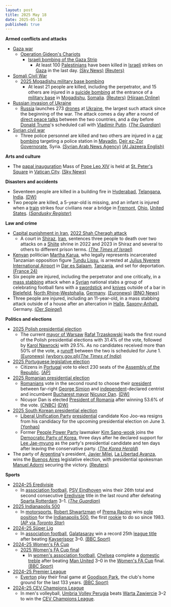 ```yaml
---
layout: post
title: 2025 May 18
date: 2025-05-18
published: true
---
```



**Armed conflicts and attacks**

* [Gaza war](https://en.wikipedia.org/wiki/Gaza_war "Gaza war")
  + [Operation Gideon's Chariots](https://en.wikipedia.org/wiki/May_2025_Gaza_offensive "May 2025 Gaza offensive")
    - [Israeli bombing of the Gaza Strip](https://en.wikipedia.org/wiki/Israeli_bombing_of_the_Gaza_Strip "Israeli bombing of the Gaza Strip")
      * At least 100 [Palestinians](https://en.wikipedia.org/wiki/Palestinians "Palestinians") have been killed in [Israeli](https://en.wikipedia.org/wiki/Israel "Israel") strikes on [Gaza](https://en.wikipedia.org/wiki/Gaza_Strip "Gaza Strip") in the last day. [(Sky News)](https://news.sky.com/story/at-least-66-people-killed-in-israeli-strikes-on-gaza-women-and-children-among-dead-medics-say-13369334) [(Reuters)](https://www.reuters.com/world/middle-east/israel-airstrike-kills-least-24-gaza-mediators-host-ceasefire-talks-2025-05-17/)
* [Somali Civil War](https://en.wikipedia.org/wiki/Somali_Civil_War_%282009%E2%80%93present%29 "Somali Civil War (2009–present)")
  + [2025 Mogadishu military base bombing](https://en.wikipedia.org/wiki/2025_Mogadishu_military_base_bombing "2025 Mogadishu military base bombing")
    - At least 21 people are killed, including the perpetrator, and 15 others are injured in a [suicide bombing](https://en.wikipedia.org/wiki/Suicide_bombing "Suicide bombing") at the entrance of a [military base](https://en.wikipedia.org/wiki/Military_base "Military base") in [Mogadishu](https://en.wikipedia.org/wiki/Mogadishu "Mogadishu"), [Somalia](https://en.wikipedia.org/wiki/Somalia "Somalia"). [(Reuters)](https://www.reuters.com/world/africa/mogadishu-suicide-bomber-kills-least-10-army-recruitment-drive-2025-05-18/) [(Hiiraan Online)](https://www.hiiraan.com/news4/2025/May/201555/death_toll_climbs_to_20_in_mogadishu_suicide_bombing_claimed_by_al_shabab.aspx)
* [Russian invasion of Ukraine](https://en.wikipedia.org/wiki/Russian_invasion_of_Ukraine "Russian invasion of Ukraine")
  + [Russia](https://en.wikipedia.org/wiki/Russia "Russia") launches 273 [drones](https://en.wikipedia.org/wiki/Loitering_munition "Loitering munition") at [Ukraine](https://en.wikipedia.org/wiki/Ukraine "Ukraine"), the largest such attack since the beginning of the war. The attack comes a day after a round of [direct peace talks](https://en.wikipedia.org/wiki/Peace_negotiations_in_the_Russian_invasion_of_Ukraine "Peace negotiations in the Russian invasion of Ukraine") between the two countries, and a day before [Donald Trump](https://en.wikipedia.org/wiki/Donald_Trump "Donald Trump")'s scheduled call with [Vladimir Putin](https://en.wikipedia.org/wiki/Vladimir_Putin "Vladimir Putin"). [(*The Guardian*)](https://www.theguardian.com/world/2025/may/18/ukraine-reports-largest-drone-attack-from-russia-since-war-began)
* [Syrian civil war](https://en.wikipedia.org/wiki/Syrian_civil_war "Syrian civil war")
  + Three police personnel are killed and two others are injured in a [car bombing](https://en.wikipedia.org/wiki/Car_bomb "Car bomb") targeting a police station in [Mayadin](https://en.wikipedia.org/wiki/Mayadin "Mayadin"), [Deir ez-Zor Governorate](https://en.wikipedia.org/wiki/Deir_ez-Zor_Governorate "Deir ez-Zor Governorate"), Syria. [(Syrian Arab News Agency)](https://www.sana.sy/en/?p=356089) [(Al Jazeera English)](https://www.aljazeera.com/news/2025/5/18/deadly-blast-rocks-police-station-in-eastern-syria-killing-three-report)

**Arts and culture**

* The [papal inauguration](https://en.wikipedia.org/wiki/Papal_inauguration "Papal inauguration") Mass of [Pope Leo XIV](https://en.wikipedia.org/wiki/Pope_Leo_XIV "Pope Leo XIV") is held at [St. Peter's Square](https://en.wikipedia.org/wiki/St._Peter%27s_Square "St. Peter's Square") in [Vatican City](https://en.wikipedia.org/wiki/Vatican_City "Vatican City"). [(Sky News)](https://news.sky.com/story/pope-leo-inauguration-live-world-leaders-and-royals-to-attend-event-as-tens-of-thousands-gather-in-vatican-city-13369202)

**Disasters and accidents**

* Seventeen people are killed in a building fire in [Hyderabad](https://en.wikipedia.org/wiki/Hyderabad "Hyderabad"), [Telangana](https://en.wikipedia.org/wiki/Telangana "Telangana"), [India](https://en.wikipedia.org/wiki/India "India"). [(DW)](https://www.dw.com/en/india-building-fire-kills-17-in-hyderabad/a-72581271)
* Two people are killed, a 5-year-old is missing, and an infant is injured when a [train](https://en.wikipedia.org/wiki/Train "Train") strikes four civilians near a bridge in [Fremont](https://en.wikipedia.org/wiki/Fremont%2C_Ohio "Fremont, Ohio"), [Ohio](https://en.wikipedia.org/wiki/Ohio "Ohio"), [United States](https://en.wikipedia.org/wiki/United_States "United States"). [(*Sandusky Register*)](https://sanduskyregister.com/news/588282/update-2-killed-in-fremont-train-collision/)

**Law and crime**

* [Capital punishment in Iran](https://en.wikipedia.org/wiki/Capital_punishment_in_Iran "Capital punishment in Iran"), [2022 Shah Cheragh attack](https://en.wikipedia.org/wiki/2022_Shah_Cheragh_attack "2022 Shah Cheragh attack")
  + A court in [Shiraz](https://en.wikipedia.org/wiki/Shiraz "Shiraz"), [Iran](https://en.wikipedia.org/wiki/Iran "Iran"), sentences three people to death over two attacks on a [Shiite](https://en.wikipedia.org/wiki/Shia_Islam "Shia Islam") shrine in 2022 and 2023 in Shiraz and several to others to different prison terms. [(*The Times of Israel*)](https://www.timesofisrael.com/liveblog_entry/iran-sentences-3-to-death-over-islamic-state-claimed-attacks-on-shiite-shrine-in-shiraz/)
* [Kenyan](https://en.wikipedia.org/wiki/Kenya "Kenya") politician [Martha Karua](https://en.wikipedia.org/wiki/Martha_Karua "Martha Karua"), who legally represents incarcerated Tanzanian opposition figure [Tundu Lissu](https://en.wikipedia.org/wiki/Tundu_Lissu "Tundu Lissu"), is arrested at [Julius Nyerere International Airport](https://en.wikipedia.org/wiki/Julius_Nyerere_International_Airport "Julius Nyerere International Airport") in [Dar es Salaam](https://en.wikipedia.org/wiki/Dar_es_Salaam "Dar es Salaam"), [Tanzania](https://en.wikipedia.org/wiki/Tanzania "Tanzania"), and set for deportation. [(France 24)](https://www.france24.com/en/live-news/20250518-kenyan-politician-lawyer-for-tanzania-opposition-leader-arrested)
* Six people are injured, including the perpetrator and one critically, in a [mass stabbing](https://en.wikipedia.org/wiki/Mass_stabbing "Mass stabbing") attack when a [Syrian](https://en.wikipedia.org/wiki/Syria "Syria") national stabs a group of celebrating football fans with a [swordstick](https://en.wikipedia.org/wiki/Swordstick "Swordstick") and [knives](https://en.wikipedia.org/wiki/Knife "Knife") outside of a bar in [Bielefeld](https://en.wikipedia.org/wiki/Bielefeld "Bielefeld"), [North Rhine-Westphalia](https://en.wikipedia.org/wiki/North_Rhine-Westphalia "North Rhine-Westphalia"), [Germany](https://en.wikipedia.org/wiki/Germany "Germany"). [(Euronews)](https://www.euronews.com/my-europe/2025/05/18/bielefeld-revellers-attacked-outside-a-bar-police-classify-the-offence-as-planned-assault) [(BNO News)](https://bnonews.com/index.php/2025/05/5-injured-in-stabbing-attack-in-germany-syrian-suspect-at-large/)
* Three people are injured, including an 11-year-old, in a mass stabbing attack outside of a house after an altercation in [Halle](https://en.wikipedia.org/wiki/Halle_%28Saale%29 "Halle (Saale)"), [Saxony-Anhalt](https://en.wikipedia.org/wiki/Saxony-Anhalt "Saxony-Anhalt"), Germany. [(*Der Spiegel*)](https://www.spiegel.de/panorama/justiz/halle-saale-mann-verletzt-mehrere-menschen-darunter-auch-kinder-a-af3ceea0-55d7-4c90-b38d-e40fd1d3d2a5)

**Politics and elections**

* [2025 Polish presidential election](https://en.wikipedia.org/wiki/2025_Polish_presidential_election "2025 Polish presidential election")
  + The current [mayor of Warsaw](https://en.wikipedia.org/wiki/Mayor_of_Warsaw "Mayor of Warsaw") [Rafał Trzaskowski](https://en.wikipedia.org/wiki/Rafa%C5%82_Trzaskowski "Rafał Trzaskowski") leads the first round of the Polish presidential elections with 31.4% of the vote, followed by [Karol Nawrocki](https://en.wikipedia.org/wiki/Karol_Nawrocki "Karol Nawrocki") with 29.5%. As no candidates received more than 50% of the vote, a [runoff](https://en.wikipedia.org/wiki/Runoff_voting "Runoff voting") between the two is scheduled for June 1. [(Euronews)](https://www.euronews.com/my-europe/2025/05/18/exit-poll-rafal-trzaskowski-narrowly-wins-polish-presidential-election-first-round) [(wybory.gov.pl)](https://wybory.gov.pl/prezydent2025/en/wynik/pl)[(*The Times of India*)](https://timesofindia.indiatimes.com/world/europe/poland-presidential-elections-2025-what-we-all-know-about-polls-contenders-and-key-decisive-factors/articleshow/121245183.cms)
* [2025 Portuguese legislative election](https://en.wikipedia.org/wiki/2025_Portuguese_legislative_election "2025 Portuguese legislative election")
  + Citizens in [Portugal](https://en.wikipedia.org/wiki/Portugal "Portugal") vote to elect 230 seats of the [Assembly of the Republic](https://en.wikipedia.org/wiki/Assembly_of_the_Republic_%28Portugal%29 "Assembly of the Republic (Portugal)"). [(AP)](https://apnews.com/article/portugal-election-politics-a7ad09455b14af8eb7722ac0008d96ed)
* [2025 Romanian presidential election](https://en.wikipedia.org/wiki/2025_Romanian_presidential_election "2025 Romanian presidential election")
  + [Romanians](https://en.wikipedia.org/wiki/Romanian_people "Romanian people") vote in the second round to choose their [president](https://en.wikipedia.org/wiki/President_of_Romania "President of Romania") between far-right [George Simion](https://en.wikipedia.org/wiki/George_Simion "George Simion") and [independent](https://en.wikipedia.org/wiki/Independent_politician "Independent politician")-declared centrist and incumbent [Bucharest mayor](https://en.wikipedia.org/wiki/Mayor_of_Bucharest "Mayor of Bucharest") [Nicușor Dan](https://en.wikipedia.org/wiki/Nicu%C8%99or_Dan "Nicușor Dan"). [(DW)](https://www.dw.com/en/romania-election-polls-open-in-tight-presidential-runoff/live-72578992)
  + Nicușor Dan is elected [President of Romania](https://en.wikipedia.org/wiki/President_of_Romania "President of Romania") after winning 53.6% of the vote. [(CNBC)](https://www.cnbc.com/2025/05/18/romanian-centrist-dan-poised-to-win-presidency-over-hard-right-rival.html) [(DW)](https://www.dw.com/en/romania-election-pro-eu-centrist-nicusor-dan-wins-runoff/live-72578992)
* [2025 South Korean presidential election](https://en.wikipedia.org/wiki/2025_South_Korean_presidential_election "2025 South Korean presidential election")
  + [Liberal Unification Party](https://en.wikipedia.org/wiki/Liberal_Unification_Party "Liberal Unification Party") [presidential](https://en.wikipedia.org/wiki/President_of_South_Korea "President of South Korea") candidate Koo Joo-wa resigns from his candidacy for the upcoming presidential election on June 3. [(Yonhap)](https://www.yna.co.kr/view/AKR20250518040100001#:~:text=%EC%B5%9C%EC%8B%A0%EB%89%B4%EC%8A%A4-,%EC%9E%90%EC%9C%A0%ED%86%B5%EC%9D%BC%EB%8B%B9,-%EA%B5%AC%EC%A3%BC%EC%99%80%20%EB%8C%80%EC%84%A0%20%ED%9B%84%EB%B3%B4)
  + Former [People Power Party](https://en.wikipedia.org/wiki/People_Power_Party_%28South_Korea%29 "People Power Party (South Korea)") lawmaker [Kim Sang-wook](https://en.wikipedia.org/wiki/Kim_Sang-wook_%28politician%29 "Kim Sang-wook (politician)") joins the [Democratic Party of Korea](https://en.wikipedia.org/wiki/Democratic_Party_%28South_Korea%2C_2015%29 "Democratic Party (South Korea, 2015)"), three days after he declared support for [Lee Jae-myung](https://en.wikipedia.org/wiki/Lee_Jae-myung "Lee Jae-myung") as the party's presidential candidate and ten days after leaving the conservative party. [(*The Korea Herald*)](https://www.koreaherald.com/article/10489790)
* The party of [Argentina](https://en.wikipedia.org/wiki/Argentina "Argentina")'s president, [Javier Milei](https://en.wikipedia.org/wiki/Javier_Milei "Javier Milei"), [La Libertad Avanza](https://en.wikipedia.org/wiki/La_Libertad_Avanza "La Libertad Avanza"), wins the [Buenos Aires](https://en.wikipedia.org/wiki/Buenos_Aires "Buenos Aires") legislative election, with presidential spokesman [Manuel Adorni](https://en.wikipedia.org/wiki/Manuel_Adorni "Manuel Adorni") securing the victory. [(Reuters)](https://www.reuters.com/world/americas/argentinas-milei-wins-show-support-buenos-aires-election-2025-05-18/)

**Sports**

* [2024–25 Eredivisie](https://en.wikipedia.org/wiki/2024%E2%80%9325_Eredivisie "2024–25 Eredivisie")
  + In [association football](https://en.wikipedia.org/wiki/Association_football "Association football"), [PSV Eindhoven](https://en.wikipedia.org/wiki/PSV_Eindhoven "PSV Eindhoven") wins their 26th total and second consecutive [Eredivisie](https://en.wikipedia.org/wiki/Eredivisie "Eredivisie") title in the last round after defeating [Sparta Rotterdam](https://en.wikipedia.org/wiki/Sparta_Rotterdam "Sparta Rotterdam") 3–1. [(*The Guardian*)](https://www.theguardian.com/football/2025/may/18/european-football-la-liga-serie-a-napoli-inter-eredivisie-psv-ajax)
* [2025 Indianapolis 500](https://en.wikipedia.org/wiki/2025_Indianapolis_500 "2025 Indianapolis 500")
  + In [motorsports](https://en.wikipedia.org/wiki/Motorsports "Motorsports"), [Robert Shwartzman](https://en.wikipedia.org/wiki/Robert_Shwartzman "Robert Shwartzman") of [Prema Racing](https://en.wikipedia.org/wiki/Prema_Racing "Prema Racing") wins [pole position](https://en.wikipedia.org/wiki/Pole_position "Pole position") for the [Indianapolis 500](https://en.wikipedia.org/wiki/Indianapolis_500 "Indianapolis 500"), the first [rookie](https://en.wikipedia.org/wiki/Rookie "Rookie") to do so since 1983. [(AP via *Toronto Star*)](https://www.thestar.com/sports/auto-racing/shwartzman-shocks-the-field-as-he-becomes-1st-indy-500-rookie-since-1983-to-win/article_9e847a1d-fa86-5fdc-97e1-30dc942a062a.html)
* [2024–25 Süper Lig](https://en.wikipedia.org/wiki/2024%E2%80%9325_S%C3%BCper_Lig "2024–25 Süper Lig")
  + In [association football](https://en.wikipedia.org/wiki/Association_football "Association football"), [Galatasaray](https://en.wikipedia.org/wiki/Galatasaray_S.K._%28football%29 "Galatasaray S.K. (football)") win a record 25th [league title](https://en.wikipedia.org/wiki/S%C3%BCper_Lig "Süper Lig") after beating [Kayserispor](https://en.wikipedia.org/wiki/Kayserispor "Kayserispor") 3–0. [(BBC Sport)](https://www.bbc.com/sport/football/live/clyrj9271pzt)
* [2024–25 Women's FA Cup](https://en.wikipedia.org/wiki/2024%E2%80%9325_Women%27s_FA_Cup "2024–25 Women's FA Cup")
  + [2025 Women's FA Cup final](https://en.wikipedia.org/wiki/2025_Women%27s_FA_Cup_final "2025 Women's FA Cup final")
    - In [women's association football](https://en.wikipedia.org/wiki/Women%27s_association_football "Women's association football"), [Chelsea](https://en.wikipedia.org/wiki/Chelsea_F.C._Women "Chelsea F.C. Women") complete a [domestic treble](https://en.wikipedia.org/wiki/Treble_%28association_football%29 "Treble (association football)") after beating [Man United](https://en.wikipedia.org/wiki/Manchester_United_W.F.C. "Manchester United W.F.C.") 3–0 in the [Women's FA Cup](https://en.wikipedia.org/wiki/Women%27s_FA_Cup "Women's FA Cup") final. [(BBC Sport)](https://www.bbc.com/sport/football/live/c5yegvjzq0vt#Report)
* [2024–25 Premier League](https://en.wikipedia.org/wiki/2024%E2%80%9325_Premier_League "2024–25 Premier League")
  + [Everton](https://en.wikipedia.org/wiki/Everton_F.C. "Everton F.C.") play their final game at [Goodison Park](https://en.wikipedia.org/wiki/Goodison_Park "Goodison Park"), the club's home ground for the last 133 years. [(BBC Sport)](https://www.bbc.com/sport/football/articles/cly31g20ygvo)
* [2024–25 CEV Champions League](https://en.wikipedia.org/wiki/2024%E2%80%9325_CEV_Champions_League "2024–25 CEV Champions League")
  + In men's volleyball, [Umbria Volley Perugia](https://en.wikipedia.org/wiki/Umbria_Volley_Perugia "Umbria Volley Perugia") beats [Warta Zawiercie](https://en.wikipedia.org/wiki/Warta_Zawiercie_%28volleyball%29 "Warta Zawiercie (volleyball)") 3–2 to win the [CEV Champions League](https://en.wikipedia.org/wiki/CEV_Champions_League "CEV Champions League").
